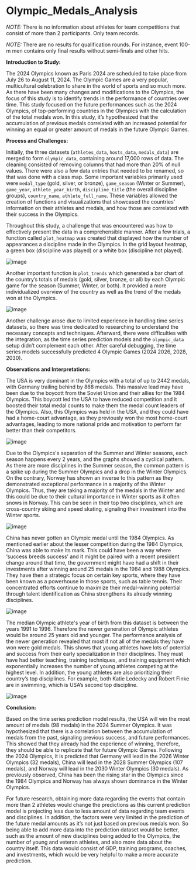 # Olympic_Medals_Analysis

_NOTE:_ There is no information about athletes for team competitions that consist of more than 2 participants. Only team records.

_NOTE:_ There are no results for qualification rounds. For instance, event 100-m men contains only final results without semi-finals and other hits.

**Introduction to Study:** 

The 2024 Olympics known as Paris 2024 are scheduled to take place from July 26 to August 11, 2024. The Olympic Games are a very popular, multicultural celebration to share in the world of sports and so much more. As there have been many changes and modifications to the Olympics, the focus of this study is to identify trends in the performance of countries over time. This study focused on the future performances such as the 2024 Olympics, of top-performing countries in the Olympics with the calculation of the total medals won. In this study, it’s hypothesized that the accumulation of previous medals correlated with an increased potential for winning an equal or greater amount of medals in the future Olympic Games. 

**Process and Challenges:** 

Initially, the three datasets (```athletes_data```, ```hosts_data```, ```medals_data```) are merged to form ```olympic_data```, containing around 17,000 rows of data. The cleaning consisted of removing columns that had more than 20% of null values. There were also a few data entries that needed to be renamed, so that was done with a class map. Some important variables primarily used were ```medal_type``` (gold, silver, or bronze), ```game_season``` (Winter or Summer), ```game_year```, ```athlete_year_birth```, ```discipline_title``` (the overall discipline groups), ```country_name```, ```athlete_full_name```. These variables allowed the creation of functions and visualizations that showcased the countries’ information on their athletes and medals, and how those are correlated with their success in the Olympics. 

Throughout this study, a challenge that was encountered was how to effectively present the data in a comprehensible manner. After a few trials, a function called ```plot_heatmap``` was created that displayed how the number of appearances a discipline made in the Olympics. In the grid layout heatmap, a green box (discipline was played) or a white box (discipline not played). 

![image](https://github.com/jalwz17/Olympic_Medals_Analysis/assets/95889788/c78bde3e-a33b-4729-8433-80e13e681dfd)

Another important function is ```plot_trends``` which generated a bar chart of the country’s totals of medals (gold, silver, bronze, or all) by each Olympic game for the season (Summer, Winter, or both). It provided a more individualized overview of the country as well as the trend of the medals won at the Olympics. 

![image](https://github.com/jalwz17/Olympic_Medals_Analysis/assets/95889788/30d2812e-c4d4-4e8c-be53-b6bd9780d7ff)

Another challenge arose due to limited experience in handling time series datasets, so there was time dedicated to researching to understand the necessary concepts and techniques. Afterward, there were difficulties with the integration, as the time series prediction models and the ```olympic_data``` setup didn’t complement each other. After careful debugging, the time series models successfully predicted 4 Olympic Games (2024 2026, 2028, 2030).

**Observations and Interpretations:**

The USA is very dominant in the Olympics with a total of up to 2442 medals, with Germany trailing behind by 868 medals. This massive lead may have been due to the boycott from the Soviet Union and their allies for the 1984 Olympics. This boycott led the USA to have reduced competition and it boosted their total medal counts to make them the medal count leaders of the Olympics. Also, this Olympics was held in the USA, and they could have had a home-court advantage, as they previously won the most home-court advantages, leading to more national pride and motivation to perform far better than their competitors. 

![image](https://github.com/jalwz17/Olympic_Medals_Analysis/assets/95889788/f427397c-214c-4db7-ad25-1694a5eac88c)

Due to the Olympics's separation of the Summer and Winter seasons, each season happens every 2 years, and the graphs showed a cyclical pattern. As there are more disciplines in the Summer season, the common pattern is a spike up during the Summer Olympics and a drop in the Winter Olympics. On the contrary, Norway has shown an inverse to this pattern as they demonstrated exceptional performance in a majority of the Winter Olympics. Thus, they are taking a majority of the medals in the Winter and this could be due to their cultural importance in Winter sports as it often snows in Norway. This can be seen in their top two disciplines, which are cross-country skiing and speed skating, signaling their investment into the Winter sports. 

![image](https://github.com/jalwz17/Olympic_Medals_Analysis/assets/95889788/95aee862-52cf-4970-8383-64bac8e17f14)

China has never gotten an Olympic medal until the 1984 Olympics. As mentioned earlier about the lesser competition during the 1984 Olympics, China was able to make its mark. This could have been a way where ‘success breeds success’ and it might be paired with a recent president change around that time, the government might have had a shift in their investments after winning around 25 medals in the 1984 and 1988 Olympics. They have then a strategic focus on certain key sports, where they have been known as a powerhouse in those sports, such as table tennis. Their concentrated efforts continue to maximize their medal-winning potential through talent identification as China strengthens its already winning disciplines. 

![image](https://github.com/jalwz17/Olympic_Medals_Analysis/assets/95889788/4ea634cd-9f34-4b8d-94e0-a806bdf04ee8)

The median Olympic athlete's year of birth from this dataset is between the years 1991 to 1996. Therefore the newer generation of Olympic athletes would be around 25 years old and younger. The performance analysis of the newer generation revealed that most if not all of the medals they have won were gold medals. This shows that young athletes have lots of potential and success from their early specialization in their disciplines. They must have had better teaching, training techniques, and training equipment which exponentially increases the number of young athletes competing at the highest level. In addition, the young athletes are also prioritizing their country’s top disciplines. For example, both Katie Ledecky and Robert Finke are in swimming, which is USA’s second top discipline. 

![image](https://github.com/jalwz17/Olympic_Medals_Analysis/assets/95889788/3ef473c7-9efd-458f-94e9-2a6ede441d1f)

**Conclusion:**

Based on the time series prediction model results, the USA will win the most amount of medals (98 medals) in the 2024 Summer Olympics. It was hypothesized that there is a correlation between the accumulation of medals from the past, signaling previous success, and future performances. This showed that they already had the experience of winning, therefore, they should be able to replicate that for future Olympic Games. Following the 2024 Olympics, it is predicted that Germany will lead in the 2026 Winter Olympics (32 medals), China will lead in the 2028 Summer Olympics (107 medals), and Norway will lead in the 2030 Winter Olympics (30 medals). As previously observed, China has been the rising star in the Olympics since the 1984 Olympics and Norway has always shown dominance in the Winter Olympics. 

For future research, obtaining more data regarding the events that contain more than 2 athletes would change the predictions as this current prediction model is projecting less due to less amount of data regarding team events and disciplines. In addition, the factors were very limited in the prediction of the future medal amounts as it’s not just based on previous medals won. So being able to add more data into the prediction dataset would be better, such as the amount of new disciplines being added to the Olympics, the number of young and veteran athletes, and also more data about the country itself. This data would consist of GDP, training programs, coaches, and investments, which would be very helpful to make a more accurate prediction. 
